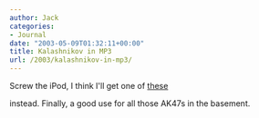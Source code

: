 ```yaml
---
author: Jack
categories:
- Journal
date: "2003-05-09T01:32:11+00:00"
title: Kalashnikov in MP3
url: /2003/kalashnikov-in-mp3/
---
```


Screw the iPod, I think I'll get one of [these][1]
  

  
instead. Finally, a good use for all those AK47s in the basement.

 [1]: //www.audiobooksforfree.com/kalashnikov/Ak-mp3.asp"